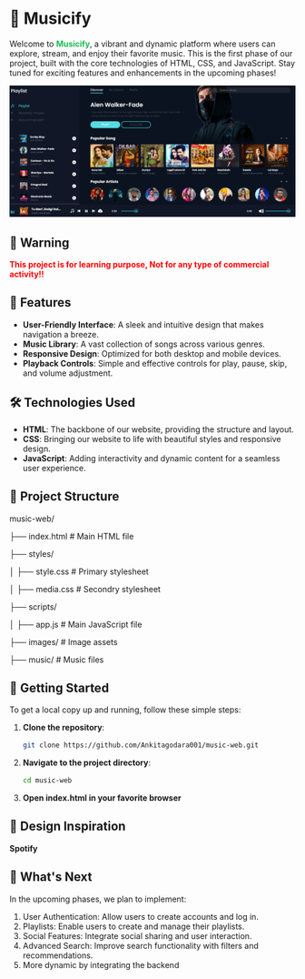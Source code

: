# 🎵 Musicify

Welcome to **<span style="color: #1DB954;">Musicify</span>**, a vibrant and dynamic platform where users can explore, stream, and enjoy their favorite music. This is the first phase of our project, built with the core technologies of HTML, CSS, and JavaScript. Stay tuned for exciting features and enhancements in the upcoming phases!

![Musicify screen](https://github.com/Ankitagodara001/music-web/blob/main/img/screen.png)

## 🚨 Warning
<p style="color: red; font-weight: bold;">This project is for learning purpose, Not for any type of commercial activity!!</p>

## 🚀 Features

- **User-Friendly Interface**: A sleek and intuitive design that makes navigation a breeze.
- **Music Library**: A vast collection of songs across various genres.
- **Responsive Design**: Optimized for both desktop and mobile devices.
- **Playback Controls**: Simple and effective controls for play, pause, skip, and volume adjustment.

## 🛠️ Technologies Used

- **HTML**: The backbone of our website, providing the structure and layout.
- **CSS**: Bringing our website to life with beautiful styles and responsive design.
- **JavaScript**: Adding interactivity and dynamic content for a seamless user experience.

## 📂 Project Structure

music-web/

├── index.html # Main HTML file

├── styles/

│ ├── style.css # Primary stylesheet

│ ├── media.css # Secondry stylesheet

├── scripts/

│ ├── app.js # Main JavaScript file

├── images/ # Image assets

├── music/ # Music files

## 🌟 Getting Started

To get a local copy up and running, follow these simple steps:

1. **Clone the repository**:
   ```bash
   git clone https://github.com/Ankitagodara001/music-web.git

2. **Navigate to the project directory**:
   ```bash
   cd music-web
3. **Open index.html in your favorite browser**

## 🎨 Design Inspiration
  **Spotify**

## 🌱 What's Next
In the upcoming phases, we plan to implement:

1. User Authentication: Allow users to create accounts and log in.
2. Playlists: Enable users to create and manage their playlists.
3. Social Features: Integrate social sharing and user interaction.
4. Advanced Search: Improve search functionality with filters and recommendations.
5. More dynamic by integrating the backend
